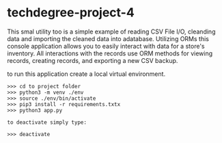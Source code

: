 # techdegree-project-4
 
This smal utility too is a simple example of reading CSV File I/O, cleanding data and importing the cleaned data into adatabase. Utilizing ORMs this console application allows you to easily interact with data for a store's inventory. All interactions with the records use ORM methods for viewing records, creating records, and exporting a new CSV backup.

to run this application create a local virtual environment.
```
>>> cd to project folder
>>> python3 -m venv ./env
>>> source ./env/bin/activate
>>> pip3 install -r requirements.txtx
>>> python3 app.py

to deactivate simply type:

>>> deactivate
```

